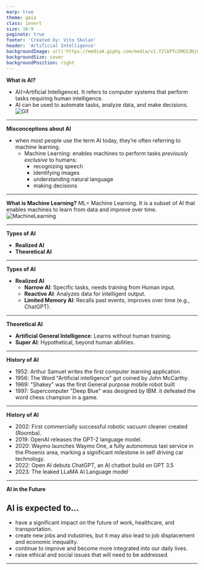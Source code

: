 ```yaml
---
marp: true
theme: gaia
class: invert
size: 16:9
paginate: true
footer: 'Created by: Vito Skolan'
header: 'Artificial Intelligence'
backgroundImage: url('https://media4.giphy.com/media/v1.Y2lkPTc5MGI3NjExeHN2MzFwMXJ4aThubzFtaWEyMWJvbXJzeGQ3MzF2azhuNzB3cnIxNCZlcD12MV9pbnRlcm5hbF9naWZfYnlfaWQmY3Q9Zw/Q9aBxHn9fTqKs/giphy.gif')
backgroundSize: cover
backgroundPosition: right
---
```


**What is AI?**
- AI(=Artificial Intelligence). It refers to computer systems that perform tasks requiring human intelligence.
- AI can be used to automate tasks, analyze data, and make decisions.
  ![Gif](https://media2.giphy.com/media/v1.Y2lkPTc5MGI3NjExYmFjbWo0bjNkejE0NGt4eGE5OWxhcmY3YXpwMG94dDBjM3IxYWVvaSZlcD12MV9pbnRlcm5hbF9naWZfYnlfaWQmY3Q9Zw/wvQIqJyNBOCjK/giphy.gif)
---

**Misconceptions about AI**
- when most people use the term AI today, they’re often referring to machine learning. 
  - Machine Learning: enables machines to perform tasks *previously exclusive* to humans:
    - recognizing speech
    - identifying images
    - understanding natural language
    - making decisions
---

**What is Machine Learning?**
ML= Machine Learning. It is a subset of AI that enables machines to learn from data and improve over time.
![MachineLearning](https://www.researchgate.net/publication/336365551/figure/fig5/AS:1152000314089483@1651669686237/DL-is-a-subset-of-ML-which-is-again-the-subset-of-AI_Q320.jpg)

---

**Types of AI**
- **Realized AI**
- **Theoretical AI**
---

**Types of AI**
- **Realized AI**   
  - **Narrow AI**: Specific tasks, needs training from Human input.
  - **Reactive AI**: Analyzes data for intelligent output.
  - **Limited Memory AI**: Recalls past events, improves over time (e.g., ChatGPT).
---

**Theoretical AI**
- **Artificial General Intelligence**: Learns without human training.
- **Super AI**: Hypothetical, beyond human abilities.
---

**History of AI**
- 1952: Arthur Samuel writes the first computer learning application.
- 1956: The Word "Artificial intelligence" got coined by John McCarthy.
- 1969: "Shakey" was the first General purpose mobile robot built
- 1997: Supercomputer "Deep Blue" was designed by IBM. it defeated the word chess champion in a game.
---

**History of AI**
- 2002: First commercially successful robotic vacuum cleaner created (Roomba).
- 2019: OpenAI releases the GPT-2 language model.
- 2020: Waymo launches Waymo One, a fully autonomous taxi service in the Phoenix area, marking a significant milestone in self driving car technology.
- 2022: Open AI debuts ChatGPT, an AI chatbot build on GPT 3.5
- 2023: The leaked LLaMA AI Language model
---

**AI in the Future**
## AI is expected to...
- have a significant impact on the future of work, healthcare, and transportation.
- create new jobs and industries, but it may also lead to job displacement and economic inequality.
- continue to improve and become more integrated into our daily lives.
- raise ethical and social issues that will need to be addressed.
---